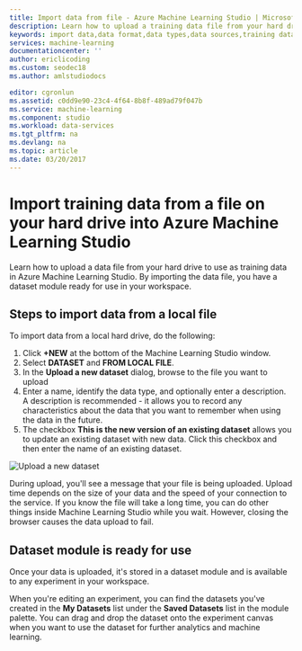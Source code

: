```yaml
---
title: Import data from file - Azure Machine Learning Studio | Microsoft Docs
description: Learn how to upload a training data file from your hard drive to Azure Machine Learning Studio. This creates a dataset module in the workspace.
keywords: import data,data format,data types,data sources,training data
services: machine-learning
documentationcenter: ''
author: ericlicoding
ms.custom: seodec18
ms.author: amlstudiodocs

editor: cgronlun
ms.assetid: c0dd9e90-23c4-4f64-8b8f-489ad79f047b
ms.service: machine-learning
ms.component: studio
ms.workload: data-services
ms.tgt_pltfrm: na
ms.devlang: na
ms.topic: article
ms.date: 03/20/2017
---
```

# Import training data from a file on your hard drive into Azure Machine Learning Studio

Learn how to upload a data file from your hard drive to use as training data in Azure Machine Learning Studio. By importing the data file, you have a dataset module ready for use in your workspace.

## Steps to import data from a local file
To import data from a local hard drive, do the following:

1. Click **+NEW** at the bottom of the Machine Learning Studio window.
2. Select **DATASET** and **FROM LOCAL FILE**.
3. In the **Upload a new dataset** dialog, browse to the file you want to upload
4. Enter a name, identify the data type, and optionally enter a description. A description is recommended - it allows you to record any characteristics about the data that you want to remember when using the data in the future.
5. The checkbox **This is the new version of an existing dataset** allows you to update an existing dataset with new data. Click this checkbox and then enter the name of an existing dataset.

![Upload a new dataset](./media/import-data-from-local-file/upload-dataset.png)

During upload, you'll see a message that your file is being uploaded. Upload time depends on the size of your data and the speed of your connection to the service. If you know the file will take a long time, you can do other things inside Machine Learning Studio while you wait. However, closing the browser causes the data upload to fail.

## Dataset module is ready for use
Once your data is uploaded, it's stored in a dataset module and is available to any experiment in your workspace.

When you're editing an experiment, you can find the datasets you've created in the **My Datasets** list under the **Saved Datasets** list in the module palette. You can drag and drop the dataset onto the experiment canvas when you want to use the dataset for further analytics and machine learning.
